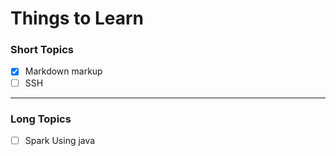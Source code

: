 # Things to Learn
### Short Topics 
* [x] Markdown markup 
* [ ] SSH 

___

### Long Topics 
* [ ] Spark Using java 